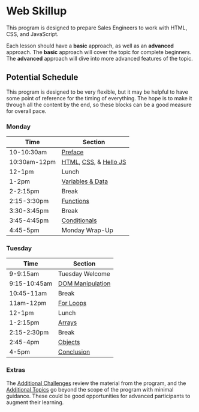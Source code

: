# Web Skillup
This program is designed to prepare Sales Engineers to work with HTML, CSS, and JavaScript.

Each lesson should have a **basic** approach, as well as an **advanced** approach. The **basic** approach will cover the topic for complete beginners. The **advanced** approach will dive into more advanced features of the topic.

## Potential Schedule
This program is designed to be very flexible, but it may be helpful to have some point of reference for the timing of everything. The hope is to make it through all the content by the end, so these blocks can be a good measure for overall pace.

### Monday

| Time | Section |
|-|-|
| 10-10:30am | [Preface](Preface/) |
| 10:30am-12pm | [HTML](Lesson01Html/), [CSS](Lesson02Css/), & [Hello JS](Lesson03/HelloJs) |
| 12-1pm | Lunch |
| 1-2pm | [Variables & Data](Lesson04VariablesAndData/) |
| 2-2:15pm | Break |
| 2:15-3:30pm | [Functions](Lesson05ButtonsAndFunctions/) |
| 3:30-3:45pm | Break |
| 3:45-4:45pm | [Conditionals](Lesson06Conditionals/) |
| 4:45-5pm | Monday Wrap-Up |

### Tuesday

| Time | Section |
|-|-|
| 9-9:15am | Tuesday Welcome |
| 9:15-10:45am | [DOM Manipulation](Lesson07DomManipulation/) |
| 10:45-11am | Break |
| 11am-12pm | [For Loops](Lesson08ForLoops/) |
| 12-1pm | Lunch |
| 1-2:15pm | [Arrays](Lesson09Arrays/) |
| 2:15-2:30pm | Break |
| 2:45-4pm | [Objects](Lesson10Objects/) |
| 4-5pm | [Conclusion](Conclusion/) |

### Extras
The [Additional Challenges](AdditionalChallenges/) review the material from the program, and the [Additional Topics](AdditionalTopics/) go beyond the scope of the program with minimal guidance. These could be good opportunities for advanced participants to augment their learning.
